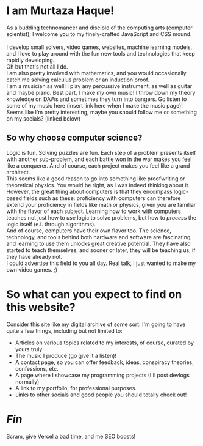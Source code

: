 
# I am Murtaza Haque!
As a budding technomancer and disciple of the computing arts (computer scientist), I welcome you to my finely-crafted JavaScript and CSS mound.  
<br>
I develop small solvers, video games, websites, machine learning models, and I love to play around with the fun new tools and technologies that keep rapidly developing.
<br>
Oh but that's not all I do.
<br>
I am also pretty involved with mathematics, and you would occasionally catch me solving calculus problem or an induction proof.
<br>
I am a musician as well! I play any percussive instrument, as well as guitar and maybe piano.
Best part, I make my own music! I throw down my theory knowledge on DAWs and sometimes they turn into bangers. Go listen to some of my music here (insert link here when I make the music page)!
<br>
Seems like I'm pretty interesting, maybe you should follow me or something on my socials? (linked below)


## So why choose computer science?

Logic is fun. Solving puzzles are fun. Each step of a problem presents itself with another sub-problem, and each battle won in the war makes you feel like a conquerer. And of course, each project makes you feel like a grand architect.
<br>
This seems like a good reason to go into something like proofwriting or theoretical physics. You would be right, as I was indeed thinking about it.
<br>
However, the great thing about computers is that they encompass logic-based fields such as these: proficiency with computers can therefore extend your proficiency in fields like math or physics, given you are familiar with the flavor of each subject. Learning how to work with computers teaches not just how to *use* logic to solve problems, but how to *process* the logic itself (e.i. through algorithms).
<br>
And of course, computers have their own flavor too. The science, technology, and tools behind both hardware and software are fascinating, and learning to use them unlocks great creative potential. They have also started to teach themselves, and sooner or later, they will be teaching us, if they have already not.
<br>
I could advertise this field to you all day. Real talk, I just wanted to make my own video games. ;)

# So what can you expect to find on this website?

Consider this site like my digital archive of some sort. I'm going to have quite a few things, including but not limited to:

* Articles on various topics related to my interests, of course, curated by yours truly
* The music I produce (go give it a listen)!
* A contact page, so you can offer feedback, ideas, conspiracy theories, confessions, etc.
* A page where I showcase my programming projects (I'll post devlogs normally)
* A link to my portfolio, for professional purposes.
* Links to other socials and good people you should totally check out!

# *Fin*

Scram, give Vercel a bad time, and me SEO boosts!